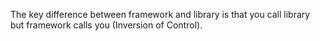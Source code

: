 The key difference between framework and library is that you call library but framework calls you (Inversion of Control). 
